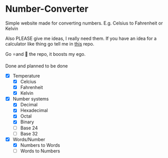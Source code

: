# Number-Converter 

Simple website made for converting numbers. E.g. Celsius to Fahrenheit or Kelvin

Also PLEASE give me ideas, I really need them. If you have an idea for a calculator like thing go tell me in [this](https://github.com/Mr-Bamboo-Forest/Number-Calculator) repo.

Go ⭐and 👀 the repo, it boosts my ego. 

Done and planned to be done 

- [x] Temperature 
  - [x] Celcius 
  - [x] Fahrenheit
  - [x] Kelvin
- [x] Number systems
  - [x] Decimal 
  - [x] Hexadecimal 
  - [x] Octal 
  - [x] Binary 
  - [ ] Base 24
  - [ ] Base 32
- [x] Words/Number
  - [x] Numbers to Words
  - [ ] Words to Numbers
